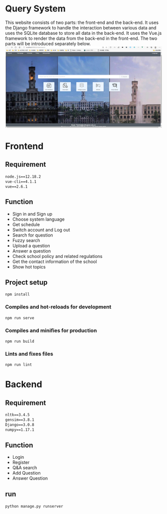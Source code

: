 # Query System
This website consists of two parts: the front-end and the back-end. It uses the Django framework to handle the interaction between various data and uses the SQLite database to store all data in the back-end. It uses the Vue.js framework to render the data from the back-end in the front-end. The two parts will be introduced separately below.
![display](display_img.png)
# Frontend
## Requirement
```
node.js==12.18.2
vue-cli==4.1.1
vue==2.6.1
```

## Function
- Sign in and Sign up
- Choose system language
- Get schedule
- Switch account and Log out 
- Search for question
- Fuzzy search
- Upload a question
- Answer a question
- Check school policy and related regulations
- Get the contact information of the school
- Show hot topics


## Project setup
```
npm install
```
### Compiles and hot-reloads for development
```
npm run serve
```
### Compiles and minifies for production
```
npm run build
```
### Lints and fixes files
```
npm run lint
```

# Backend
## Requirement
```
nltk==3.4.5
gensim==3.8.1
Django==3.0.8
numpy==1.17.1
```

## Function
- Login
- Register
- Q&A search
- Add Question
- Answer Question

## run
`python manage.py runserver`
